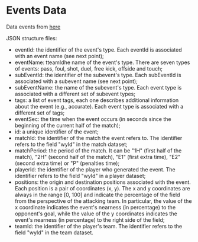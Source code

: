 # Events Data

Data events from [here](https://figshare.com/articles/dataset/Events/7770599?backTo=/collections/Soccer_match_event_dataset/4415000)

JSON structure files:

- eventId: the identifier of the event's type. Each eventId is associated with an event name (see next point);
- eventName: tteamIdhe name of the event's type. There are seven types of events: pass, foul, shot, duel, free kick, offside and touch;
- subEventId: the identifier of the subevent's type. Each subEventId is associated with a subevent name (see next point);
- subEventName: the name of the subevent's type. Each event type is associated with a different set of subevent types;
- tags: a list of event tags, each one describes additional information about the event (e.g., accurate). Each event type is associated with a different set of tags;
- eventSec: the time when the event occurs (in seconds since the beginning of the current half of the match);
- id: a unique identifier of the event;
- matchId: the identifier of the match the event refers to. The identifier refers to the field "wyId" in the match dataset;
- matchPeriod: the period of the match. It can be "1H" (first half of the match), "2H" (second half of the match), "E1" (first extra time), "E2" (second extra time) or "P" (penalties time);
- playerId: the identifier of the player who generated the event. The identifier refers to the field "wyId" in a player dataset;
- positions: the origin and destination positions associated with the event. Each position is a pair of coordinates (x, y). The x and y coordinates are always in the range [0, 100] and indicate the percentage of the field from the perspective of the attacking team. In particular, the value of the x coordinate indicates the event's nearness (in percentage) to the opponent's goal, while the value of the y coordinates indicates the event's nearness (in percentage) to the right side of the field;
- teamId: the identifier of the player's team. The identifier refers to the field "wyId" in the team dataset.
